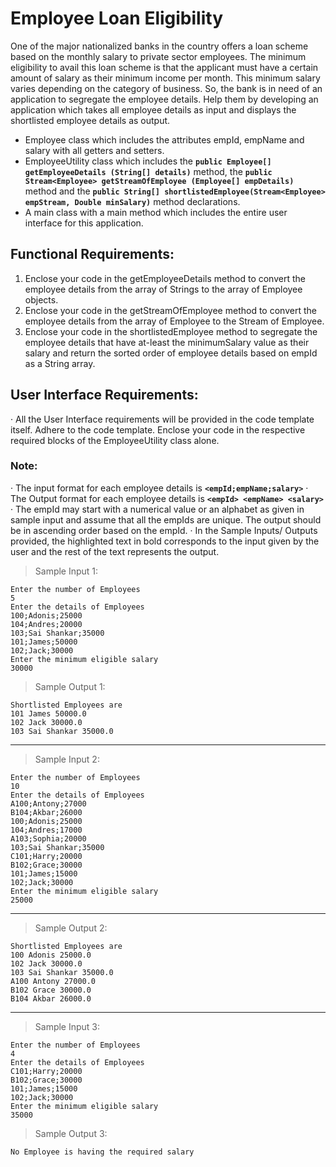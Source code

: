 # Employee Loan Eligibility

One of the major nationalized banks in the country offers a loan scheme based on the monthly salary to private sector employees. The minimum eligibility to avail this loan scheme is that the applicant must have a certain amount of salary as their minimum income per month. This minimum salary varies depending on the category of business.  So, the bank is in need of an application to segregate the employee details. Help them by developing an application which takes all employee details as input and displays the shortlisted employee details as output.

- Employee class which includes the attributes empId, empName and salary with all getters and setters.
- EmployeeUtility class which includes the **`public Employee[] getEmployeeDetails (String[] details)`** method, the **`public Stream<Employee> getStreamOfEmployee (Employee[] empDetails)`** method and the **`public String[] shortlistedEmployee(Stream<Employee> empStream, Double minSalary)`** method declarations.
- A main class with a main method which includes the entire user interface for this application.

## Functional Requirements:

1. Enclose your code in the getEmployeeDetails method to convert the employee details from the array of Strings to the array of Employee objects.
2. Enclose your code in the getStreamOfEmployee method to convert the employee details from the array of Employee to the Stream of Employee.
3. Enclose your code in the shortlistedEmployee method to segregate the employee details that have at-least the minimumSalary value as their salary and return the sorted order of employee details based on empId as a String array.

## User Interface Requirements:

· All the User Interface requirements will be provided in the code template itself. Adhere to the code template. Enclose your code in the respective required blocks of the EmployeeUtility class alone.

### Note:

· The input format for each employee details is **`<empId;empName;salary>`**
· The Output format for each employee details is **`<empId> <empName> <salary>`**
· The empId may start with a numerical value or an alphabet as given in sample input and assume that all the empIds are unique. The output should be in ascending order based on the empId.
· In the Sample Inputs/ Outputs provided, the highlighted text in bold corresponds to the input given by the user and the rest of the text represents the output.

 > Sample Input 1:

    Enter the number of Employees
    5
    Enter the details of Employees
    100;Adonis;25000
    104;Andres;20000
    103;Sai Shankar;35000
    101;James;50000
    102;Jack;30000
    Enter the minimum eligible salary
    30000

> Sample Output 1:

    Shortlisted Employees are
    101 James 50000.0
    102 Jack 30000.0
    103 Sai Shankar 35000.0

---

> Sample Input 2:

    Enter the number of Employees
    10
    Enter the details of Employees
    A100;Antony;27000
    B104;Akbar;26000
    100;Adonis;25000
    104;Andres;17000
    A103;Sophia;20000
    103;Sai Shankar;35000
    C101;Harry;20000
    B102;Grace;30000
    101;James;15000
    102;Jack;30000
    Enter the minimum eligible salary
    25000

---

> Sample Output 2:

    Shortlisted Employees are
    100 Adonis 25000.0
    102 Jack 30000.0
    103 Sai Shankar 35000.0
    A100 Antony 27000.0
    B102 Grace 30000.0
    B104 Akbar 26000.0

---

> Sample Input 3:

    Enter the number of Employees
    4
    Enter the details of Employees
    C101;Harry;20000
    B102;Grace;30000
    101;James;15000
    102;Jack;30000
    Enter the minimum eligible salary
    35000

> Sample Output 3:

    No Employee is having the required salary